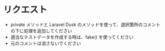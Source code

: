 # リクエスト
- private メソッドと Laravel Dusk のメソッドを使って、選択箇所のコメントの下に処理を追加してください
- 適当なテストデータを作成する時は、fake() を使ってください
- 元のコメントは消さないでください
